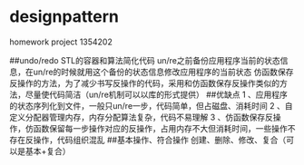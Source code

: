 # designpattern
homework project
1354202

##undo/redo
STL的容器和算法简化代码
un/re之前备份应用程序当前的状态信息，在un/re的时候就用这个备份的状态信息修改应用程序的当前状态
仿函数保存反操作的方法，为了减少书写反操作的代码，采用和仿函数保存反操作类似的方法，尽量使代码简洁（un/re机制可以以库的形式提供）
##优缺点
1 、应用程序的状态序列化到文件，一般只un/re一步，代码简单，但占磁盘、消耗时间
2 、自定义分配器管理内存，内存分配算法复杂，代码不易理解
3 、仿函数保存反操作，仿函数保留每一步操作对应的反操作，占用内存不大但消耗时间，一些操作不存在反操作，代码组织混乱
##基本操作、符合操作
创建、删除、修改、复合（可以是基本+复合）
